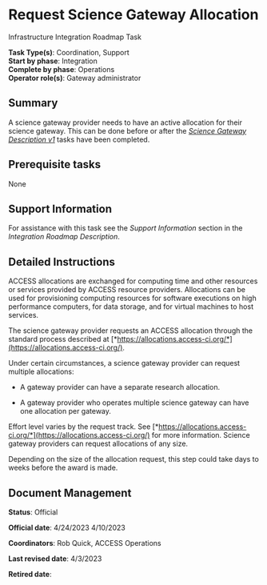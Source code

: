# Request Science Gateway Allocation

Infrastructure Integration Roadmap Task

**Task Type(s)**: Coordination, Support  
**Start by phase**: Integration  
**Complete by phase**: Operations  
**Operator role(s)**: Gateway administrator

## Summary

A science gateway provider needs to have an active allocation for their science gateway. This can be done before or after the [*Science Gateway Description v1*](Science_Gateway_Description_v1.md) tasks have been completed.

## Prerequisite tasks

None

## Support Information

For assistance with this task see the *Support Information* section in the *Integration Roadmap Description*.

## Detailed Instructions

ACCESS allocations are exchanged for computing time and other resources or services provided by ACCESS resource providers. Allocations can be used for provisioning computing resources for software executions on high performance computers, for data storage, and for virtual machines to host services.

The science gateway provider requests an ACCESS allocation through the standard process described at [*https://allocations.access-ci.org/*](https://allocations.access-ci.org/).

Under certain circumstances, a science gateway provider can request multiple allocations:

- A gateway provider can have a separate research allocation.

- A gateway provider who operates multiple science gateway can have one allocation per gateway.

Effort level varies by the request track. See [*https://allocations.access-ci.org/*](https://allocations.access-ci.org/) for more information. Science gateway providers can request allocations of any size.

Depending on the size of the allocation request, this step could take days to weeks before the award is made.

## Document Management

**Status**: Official

**Official date**: 4/24/2023 4/10/2023

**Coordinators**: Rob Quick, ACCESS Operations

**Last revised date**: 4/3/2023

**Retired date**:
